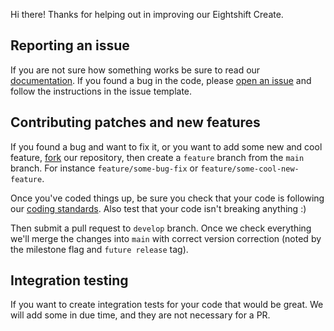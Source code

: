 Hi there! Thanks for helping out in improving our Eightshift Create.

## Reporting an issue

If you are not sure how something works be sure to read our [documentation](https://eightshift.com/). If you found a bug in the code, please [open an issue](https://github.com/infinum/eightshift-create/issues) and follow the instructions in the issue template.

## Contributing patches and new features

If you found a bug and want to fix it, or you want to add some new and cool feature, [fork](https://github.com/infinum/eightshift-create) our repository, then create a `feature` branch from the `main` branch. For instance `feature/some-bug-fix` or `feature/some-cool-new-feature`.

Once you've coded things up, be sure you check that your code is following our [coding standards](https://github.com/infinum/eightshift-coding-standards). Also test that your code isn't breaking anything :)

Then submit a pull request to `develop` branch. Once we check everything we'll merge the changes into `main` with correct version correction (noted by the milestone flag and `future release` tag).

## Integration testing

If you want to create integration tests for your code that would be great. We will add some in due time, and they are not necessary for a PR.
